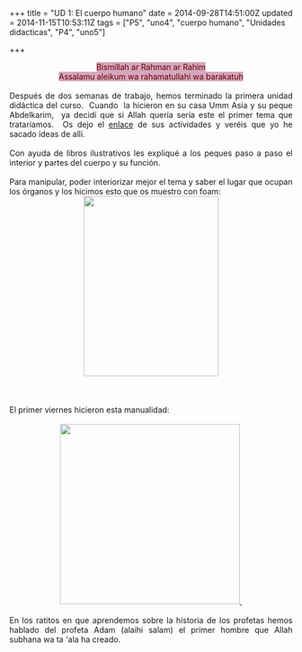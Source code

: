 +++
title = "UD 1: El cuerpo humano"
date = 2014-09-28T14:51:00Z
updated = 2014-11-15T10:53:11Z
tags = ["P5", "uno4", "cuerpo humano", "Unidades didacticas", "P4", "uno5"]

+++

<div dir="ltr" style="text-align: left;" trbidi="on"><div style="text-align: center;"><span style="background-color: #d5a6bd;"><span style="color: #660000;">Bismillah ar Rahman ar Rahim<br />Assalamu aleikum wa rahamatullahi wa barakatuh</span></span></div><br /><div style="text-align: justify;">Después de dos semanas de trabajo, hemos terminado la primera unidad didáctica del curso.&nbsp; Cuando&nbsp; la hicieron en su casa Umm Asia y su peque Abdelkarim,&nbsp; ya decidí que si Allah quería sería este el primer tema que trataríamos.&nbsp; Os dejo el <a href="http://lapicesdecoloresymadera.blogspot.com.es/search/label/cuerpo%20humano" target="_blank">enlace</a>&nbsp;de sus actividades y veréis que yo he sacado ideas de allí.&nbsp;</div><br /><div style="text-align: justify;">Con ayuda de libros ilustrativos les expliqué a los peques paso a paso el interior y partes del cuerpo y su función.&nbsp; </div><br /><div style="text-align: justify;">Para manipular, poder interiorizar mejor el tema y saber el lugar que ocupan los órganos y los hicimos esto que os muestro con foam:&nbsp;</div><div class="separator" style="clear: both; text-align: center;"><a href="http://lh4.ggpht.com/-Nt_xZ-BEtQ8/VCgEaJVfJvI/AAAAAAAAG4g/Tp3_d-k2agY/s1600/2014-09-28-14-22-11_deco.jpg" imageanchor="1" style="margin-left: 1em; margin-right: 1em;"> <img border="0" src="http://lh4.ggpht.com/-Nt_xZ-BEtQ8/VCgEaJVfJvI/AAAAAAAAG4g/Tp3_d-k2agY/s640/2014-09-28-14-22-11_deco.jpg" height="320" width="240" /></a> </div><br /><a name='more'></a><br /><br />El primer viernes hicieron esta manualidad:<br /><br /><div class="separator" style="clear: both; text-align: center;"><a href="http://lh5.ggpht.com/-iYLfrE5tTpc/VCgENq56SbI/AAAAAAAAG4Y/AAJJXXq8NEg/s1600/2014-09-28-14-29-31_deco.jpg" imageanchor="1" style="margin-left: 1em; margin-right: 1em;"> <img border="0" src="http://lh5.ggpht.com/-iYLfrE5tTpc/VCgENq56SbI/AAAAAAAAG4Y/AAJJXXq8NEg/s640/2014-09-28-14-29-31_deco.jpg" height="320" width="320" />&nbsp;</a></div><div class="separator" style="clear: both; text-align: center;">&nbsp; </div><div style="text-align: justify;">En los ratitos en que aprendemos sobre la historia de los profetas hemos hablado del profeta Adam (alaihi salam) el primer hombre que Allah subhana wa ta 'ala ha creado.</div></div>

